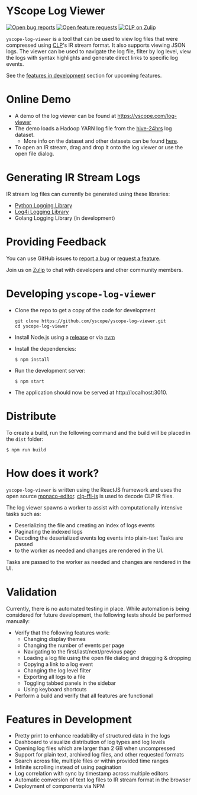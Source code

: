 # YScope Log Viewer

[![Open bug reports](https://img.shields.io/github/issues/y-scope/yscope-log-viewer/bug?label=bugs)](https://github.com/y-scope/yscope-log-viewer/issues?q=is%3Aissue+is%3Aopen+label%3Abug)
[![Open feature requests](https://img.shields.io/github/issues/y-scope/yscope-log-viewer/enhancement?label=feature-requests)](https://github.com/y-scope/yscope-log-viewer/issues?q=is%3Aissue+is%3Aopen+label%3Aenhancement)
[![CLP on Zulip](https://img.shields.io/badge/zulip-yscope--clp%20chat-1888FA?logo=zulip)](https://yscope-clp.zulipchat.com/)

`yscope-log-viewer` is a tool that can be used to view log files that were 
compressed using [CLP](https://github.com/y-scope/clp)'s IR stream format. It
also supports viewing JSON logs. The viewer can be used to navigate the log 
file, filter by log level, view the logs with syntax highlights and generate
direct links to specific log events. 

See the [features in development](#features-in-development) section for upcoming
features.

# Online Demo

* A demo of the log viewer can be found at https://yscope.com/log-viewer
* The demo loads a Hadoop YARN log file from the 
  [hive-24hrs](https://zenodo.org/record/7094921#.Y5JbH33MKHs) log dataset. 
  * More info on the dataset and other datasets can be found 
    [here](https://github.com/y-scope/clp/blob/main/docs/Datasets.md).
* To open an IR stream, drag and drop it onto the log viewer or use the open 
  file dialog.

# Generating IR Stream Logs

IR stream log files can currently be generated using these libraries:

* [Python Logging Library](https://github.com/y-scope/clp-loglib-py)
* [Log4j Logging Library](https://github.com/y-scope/log4j1-appenders)
* Golang Logging Library (in development)

# Providing Feedback

You can use GitHub issues to [report a bug](https://github.com/y-scope/yscope-log-viewer/issues/new?assignees=&labels=bug&template=bug-report.yml)
or [request a feature](https://github.com/y-scope/yscope-log-viewer/issues/new?assignees=&labels=enhancement&template=feature-request.yml).

Join us on [Zulip](https://yscope-clp.zulipchat.com/) to chat with developers
and other community members.

# Developing `yscope-log-viewer`

* Clone the repo to get a copy of the code for development

  ```shell
  git clone https://github.com/yscope/yscope-log-viewer.git
  cd yscope-log-viewer
  ```

* Install Node.js using a [release](https://nodejs.org/en/) or via 
  [nvm](https://github.com/nvm-sh/nvm)
* Install the dependencies:

  ```shell
  $ npm install
  ```

* Run the development server:

  ```shell
  $ npm start
  ```

* The application should now be served at http://localhost:3010. 

# Distribute

To create a build, run the following command and the build will be placed in the
`dist` folder:

```shell
$ npm run build
```

# How does it work?

`yscope-log-viewer` is written using the ReactJS framework and uses the open 
source [monaco-editor](https://github.com/microsoft/monaco-editor).
[clp-ffi-js](https://github.com/y-scope/clp-ffi-js) is used to decode CLP IR files. 

The log viewer spawns a worker to assist with computationally intensive tasks
such as:
* Deserializing the file and creating an index of logs events
* Paginating the indexed logs
* Decoding the deserialized events log events into plain-text Tasks are passed
* to the worker as needed and changes are rendered in the UI.

Tasks are passed to the worker as needed and changes are rendered in the UI.

# Validation

Currently, there is no automated testing in place. While automation is being
considered for future development, the following tests should be performed
manually:

* Verify that the following features work:
  * Changing display themes
  * Changing the number of events per page
  * Navigating to the first/last/next/previous page
  * Loading a log file using the open file dialog and dragging & dropping
  * Copying a link to a log event
  * Changing the log level filter
  * Exporting all logs to a file
  * Toggling tabbed panels in the sidebar
  * Using keyboard shortcuts
* Perform a build and verify that all features are functional

# Features in Development

* Pretty print to enhance readability of structured data in the logs
* Dashboard to visualize distribution of log types and log levels
* Opening log files which are larger than 2 GB when uncompressed
* Support for plain text, archived log files, and other requested formats
* Search across file, multiple files or within provided time ranges
* Infinite scrolling instead of using pagination
* Log correlation with sync by timestamp across multiple editors
* Automatic conversion of text log files to IR stream format in the browser
* Deployment of components via NPM
